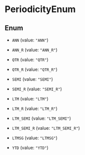 

# PeriodicityEnum

## Enum


* `ANN` (value: `"ANN"`)

* `ANN_R` (value: `"ANN_R"`)

* `QTR` (value: `"QTR"`)

* `QTR_R` (value: `"QTR_R"`)

* `SEMI` (value: `"SEMI"`)

* `SEMI_R` (value: `"SEMI_R"`)

* `LTM` (value: `"LTM"`)

* `LTM_R` (value: `"LTM_R"`)

* `LTM_SEMI` (value: `"LTM_SEMI"`)

* `LTM_SEMI_R` (value: `"LTM_SEMI_R"`)

* `LTMSG` (value: `"LTMSG"`)

* `YTD` (value: `"YTD"`)



